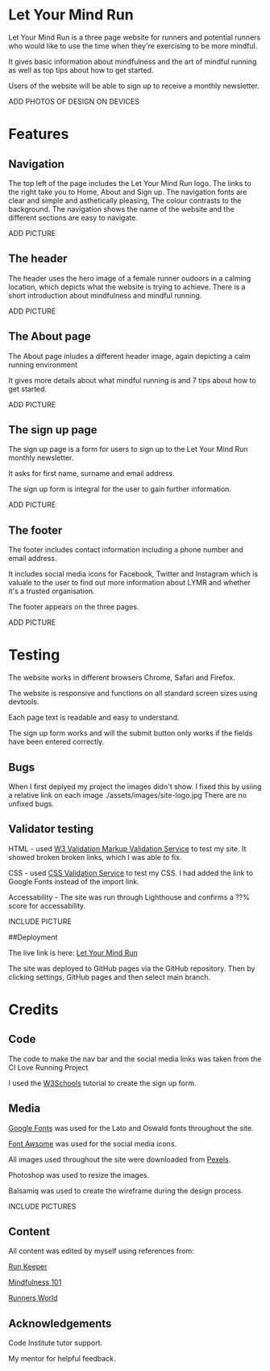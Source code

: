 # Let Your Mind Run

Let Your Mind Run is a three page website for runners and potential runners who would like to use the time when they're exercising to be more mindful. 

It gives basic information about mindfulness and the art of mindful running as well as top tips about how to get started. 

Users of the website will be able to sign up to receive a monthly newsletter.

ADD PHOTOS OF DESIGN ON DEVICES

# Features

## Navigation
The top left of the page includes the Let Your Mind Run logo. The links to the right take you to Home, About and Sign up.
The navigation fonts are clear and simple and asthetically pleasing, The colour contrasts to the background.
The navigation shows the name of the website and the different sections are easy to navigate.

ADD PICTURE

## The header
The header uses the hero image of a female runner oudoors in a calming location, which depicts what the website is trying to achieve.
There is a short introduction about mindfulness and mindful running.

ADD PICTURE

## The About page
The About page inludes a different header image, again depicting a calm running environment

It gives more details about what mindful running is and 7 tips about how to get started.

ADD PICTURE

## The sign up page
The sign up page is a form for users to sign up to the Let Your Mind Run monthly newsletter.

It asks for first name, surname and email address.

The sign up form is integral for the user to gain further information.

ADD PICTURE

## The footer
The footer includes contact information including a phone number and email address.

It includes social media icons for Facebook, Twitter and Instagram which is valuale to the user to find out more information about LYMR and whether it's a trusted organisation.

The footer appears on the three pages.

ADD PICTURE

# Testing

The website works in different browsers Chrome, Safari and Firefox.

The website is responsive and functions on all standard screen sizes using devtools.

Each page text is readable and easy to understand.

The sign up form works and will the submit button only works if the fields have been entered correctly.

## Bugs

When I first deplyed my project the images didn't show. I fixed this by usiing a relative link on each image ./assets/images/site-logo.jpg
There are no unfixed bugs.

## Validator testing
HTML - used [W3 Validation Markup Validation Service](https://validator.w3.org) to test my site. It showed broken broken links, which I was able to fix.

CSS - used [CSS Validation Service](https://jigsaw.w3.org/css-validator/) to test my CSS. I had added the link to Google Fonts instead of the import link.

Accessability - The site was run through Lighthouse and confirms a ??% score for accessability.

INCLUDE PICTURE

##Deployment

The live link is here: [Let Your Mind Run](https://tenstand.github.io/letyourmindrun/sign-up.html)

The site was deployed to GitHub pages via the GitHub repository. Then by clicking settings, GitHub pages and then select main branch.

# Credits

## Code
The code to make the nav bar and the social media links was taken from the CI Love Running Project

I used the [W3Schools]() tutorial to create the sign up form.

## Media
[Google Fonts](https://fonts.google.com/) was used for the Lato and Oswald fonts throughout the site.

[Font Awsome](https://fontawesome.com/) was used for the social media icons.

All images used throughout the site were downloaded from [Pexels](https://www.pexels.com/).

Photoshop was used to resize the images.

Balsamiq was used to create the wireframe during the design process.

INCLUDE PICTURES

## Content
All content was edited by myself using references from:

[Run Keeper](https://runkeeper.com/cms/health/mental-health/)

[Mindfulness 101](mindfulness-101-master-the-art-of-mindful-running/)

[Runners World](https://www.runnersworld.com/uk/health/mental-health/a34329221/how-to-be-a-mindful-runner/)

## Acknowledgements
Code Institute tutor support.

My mentor for helpful feedback.


